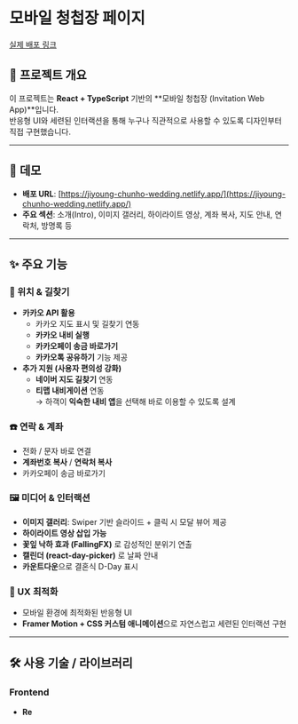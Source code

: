 # 모바일 청첩장 페이지

[실제 배포 링크](https://jiyoung-chunho-wedding.netlify.app/)

## 📖 프로젝트 개요

이 프로젝트는 **React + TypeScript** 기반의 **모바일 청첩장 (Invitation Web App)**입니다.  
반응형 UI와 세련된 인터랙션을 통해 누구나 직관적으로 사용할 수 있도록 디자인부터 직접 구현했습니다.

---

## 🚀 데모

- **배포 URL**: [https://jiyoung-chunho-wedding.netlify.app/](https://jiyoung-chunho-wedding.netlify.app/)
- **주요 섹션**: 소개(Intro), 이미지 갤러리, 하이라이트 영상, 계좌 복사, 지도 안내, 연락처, 방명록 등

---

## ✨ 주요 기능

### 📍 위치 & 길찾기

- **카카오 API 활용**
  - 카카오 지도 표시 및 길찾기 연동
  - **카카오 내비 실행**
  - **카카오페이 송금 바로가기**
  - **카카오톡 공유하기** 기능 제공
- **추가 지원 (사용자 편의성 강화)**
  - **네이버 지도 길찾기** 연동
  - **티맵 내비게이션** 연동  
    → 하객이 **익숙한 내비 앱**을 선택해 바로 이용할 수 있도록 설계

### ☎️ 연락 & 계좌

- 전화 / 문자 바로 연결
- **계좌번호 복사** / **연락처 복사**
- 카카오페이 송금 바로가기

### 🖼️ 미디어 & 인터랙션

- **이미지 갤러리**: Swiper 기반 슬라이드 + 클릭 시 모달 뷰어 제공
- **하이라이트 영상 삽입 가능**
- **꽃잎 낙하 효과 (FallingFX)** 로 감성적인 분위기 연출
- **캘린더 (react-day-picker)** 로 날짜 안내
- **카운트다운**으로 결혼식 D-Day 표시

### 📱 UX 최적화

- 모바일 환경에 최적화된 반응형 UI
- **Framer Motion + CSS 커스텀 애니메이션**으로 자연스럽고 세련된 인터랙션 구현

---

## 🛠️ 사용 기술 / 라이브러리

### Frontend

- **Re**
